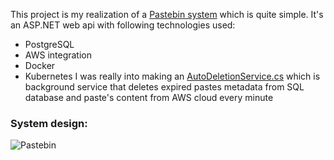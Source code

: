 This project is my realization of a [Pastebin system](https://en.wikipedia.org/wiki/Pastebin) which is quite simple. It's an ASP.NET web api with following technologies used:
+ PostgreSQL
+ AWS integration
+ Docker
+ Kubernetes
I was really into making an [AutoDeletionService.cs](https://github.com/merlin7337/Pastebin/blob/main/Pastebin/Services/AutoDeletionService.cs) which is background service that deletes expired pastes metadata from SQL database and paste's content from AWS cloud every minute

### System design:
![Pastebin](https://github.com/merlin7337/Pastebin/assets/112899660/e23af716-2514-4d1e-bd88-aaed2b7f9c9e)

